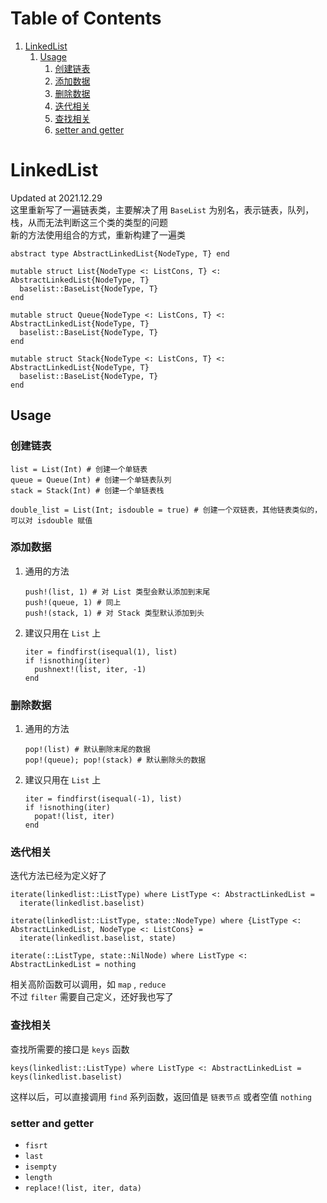 
# Table of Contents

1.  [LinkedList](#org6502fb6)
    1.  [Usage](#orgc598f36)
        1.  [创建链表](#org9dfd645)
        2.  [添加数据](#org5bde5d9)
        3.  [删除数据](#org27ebfe4)
        4.  [迭代相关](#org441cb13)
        5.  [查找相关](#orge0ccd4c)
        6.  [setter and getter](#org567f142)



<a id="org6502fb6"></a>

# LinkedList

Updated at 2021.12.29  
这里重新写了一遍链表类，主要解决了用 `BaseList` 为别名，表示链表，队列，栈，从而无法判断这三个类的类型的问题  
新的方法使用组合的方式，重新构建了一遍类  

    abstract type AbstractLinkedList{NodeType, T} end
    
    mutable struct List{NodeType <: ListCons, T} <: AbstractLinkedList{NodeType, T}
      baselist::BaseList{NodeType, T}
    end
    
    mutable struct Queue{NodeType <: ListCons, T} <: AbstractLinkedList{NodeType, T}
      baselist::BaseList{NodeType, T}
    end
    
    mutable struct Stack{NodeType <: ListCons, T} <: AbstractLinkedList{NodeType, T}
      baselist::BaseList{NodeType, T}
    end


<a id="orgc598f36"></a>

## Usage


<a id="org9dfd645"></a>

### 创建链表

    list = List(Int) # 创建一个单链表
    queue = Queue(Int) # 创建一个单链表队列
    stack = Stack(Int) # 创建一个单链表栈
    
    double_list = List(Int; isdouble = true) # 创建一个双链表，其他链表类似的，可以对 isdouble 赋值


<a id="org5bde5d9"></a>

### 添加数据

1.  通用的方法

        push!(list, 1) # 对 List 类型会默认添加到末尾
        push!(queue, 1) # 同上
        push!(stack, 1) # 对 Stack 类型默认添加到头

2.  建议只用在 `List` 上

        iter = findfirst(isequal(1), list)
        if !isnothing(iter)
          pushnext!(list, iter, -1)
        end


<a id="org27ebfe4"></a>

### 删除数据

1.  通用的方法

        pop!(list) # 默认删除末尾的数据
        pop!(queue); pop!(stack) # 默认删除头的数据

2.  建议只用在 `List` 上

        iter = findfirst(isequal(-1), list)
        if !isnothing(iter)
          popat!(list, iter)
        end


<a id="org441cb13"></a>

### 迭代相关

迭代方法已经为定义好了  

    iterate(linkedlist::ListType) where ListType <: AbstractLinkedList =
      iterate(linkedlist.baselist)
    
    iterate(linkedlist::ListType, state::NodeType) where {ListType <: AbstractLinkedList, NodeType <: ListCons} =
      iterate(linkedlist.baselist, state)
    
    iterate(::ListType, state::NilNode) where ListType <: AbstractLinkedList = nothing

相关高阶函数可以调用，如 `map` , `reduce`  
不过 `filter` 需要自己定义，还好我也写了  


<a id="orge0ccd4c"></a>

### 查找相关

查找所需要的接口是 `keys` 函数  

    keys(linkedlist::ListType) where ListType <: AbstractLinkedList = keys(linkedlist.baselist)

这样以后，可以直接调用 `find` 系列函数，返回值是 `链表节点` 或者空值 `nothing`  


<a id="org567f142"></a>

### setter and getter

-   `fisrt`
-   `last`
-   `isempty`
-   `length`
-   `replace!(list, iter, data)`

